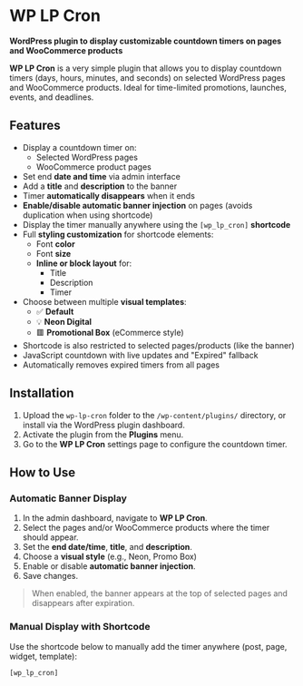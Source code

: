 # WP LP Cron

**WordPress plugin to display customizable countdown timers on pages and WooCommerce products**

**WP LP Cron** is a very simple plugin that allows you to display countdown timers (days, hours, minutes, and seconds) on selected WordPress pages and WooCommerce products. Ideal for time-limited promotions, launches, events, and deadlines.

## Features

- Display a countdown timer on:
  - Selected WordPress pages
  - WooCommerce product pages
- Set end **date and time** via admin interface
- Add a **title** and **description** to the banner
- Timer **automatically disappears** when it ends
- **Enable/disable automatic banner injection** on pages (avoids duplication when using shortcode)
- Display the timer manually anywhere using the `[wp_lp_cron]` **shortcode**
- Full **styling customization** for shortcode elements:
  - Font **color**
  - Font **size**
  - **Inline or block layout** for:
    - Title
    - Description
    - Timer
- Choose between multiple **visual templates**:
  - ✅ **Default**
  - 💡 **Neon Digital**
  - 🟥 **Promotional Box** (eCommerce style)
- Shortcode is also restricted to selected pages/products (like the banner)
- JavaScript countdown with live updates and "Expired" fallback
- Automatically removes expired timers from all pages

## Installation

1. Upload the `wp-lp-cron` folder to the `/wp-content/plugins/` directory, or install via the WordPress plugin dashboard.
2. Activate the plugin from the **Plugins** menu.
3. Go to the **WP LP Cron** settings page to configure the countdown timer.

## How to Use

### Automatic Banner Display

1. In the admin dashboard, navigate to **WP LP Cron**.
2. Select the pages and/or WooCommerce products where the timer should appear.
3. Set the **end date/time**, **title**, and **description**.
4. Choose a **visual style** (e.g., Neon, Promo Box)
5. Enable or disable **automatic banner injection**.
6. Save changes.

> When enabled, the banner appears at the top of selected pages and disappears after expiration.

### Manual Display with Shortcode

Use the shortcode below to manually add the timer anywhere (post, page, widget, template):

```php
[wp_lp_cron]
